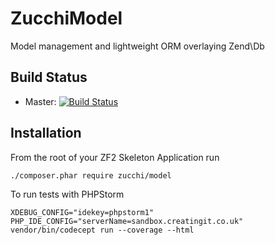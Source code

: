 ZucchiModel
==============

Model management and lightweight ORM overlaying Zend\Db

Build Status
------------

* Master: [![Build Status](https://secure.travis-ci.org/zucchi/ZucchiModel.png?branch=master)](http://travis-ci.org/zucchi/ZucchiModel)

Installation
------------

From the root of your ZF2 Skeleton Application run

    ./composer.phar require zucchi/model


To run tests with PHPStorm

	XDEBUG_CONFIG="idekey=phpstorm1" PHP_IDE_CONFIG="serverName=sandbox.creatingit.co.uk" vendor/bin/codecept run --coverage --html